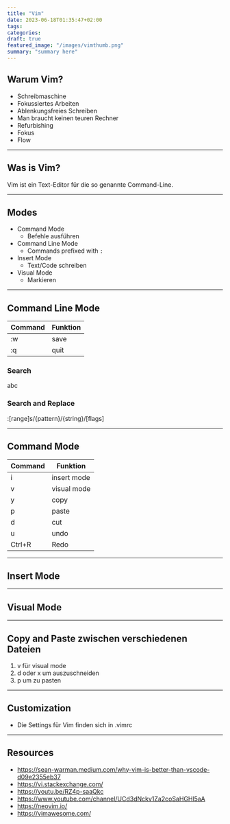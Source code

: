 ```yaml
---
title: "Vim"
date: 2023-06-18T01:35:47+02:00
tags:
categories:
draft: true
featured_image: "/images/vimthumb.png"
summary: "summary here"
---
```


## Warum Vim?

- Schreibmaschine
- Fokussiertes Arbeiten
- Ablenkungsfreies Schreiben
- Man braucht keinen teuren Rechner
- Refurbishing
- Fokus
- Flow

---

## Was is Vim?

Vim ist ein Text-Editor für die so genannte Command-Line. 

---

## Modes

- Command Mode
	- Befehle ausführen
- Command Line Mode
	- Commands prefixed with `:`
- Insert Mode
	- Text/Code schreiben
- Visual Mode
	- Markieren

---

## Command Line Mode

| Command | Funktion                      |
| ------- | ----------------------------- |
| :w      | save                          |
| :q      | quit                          |


### Search

abc

### Search and Replace

:[range]s/{pattern}/{string}/[flags]

---

## Command Mode

| Command | Funktion                      |
| ------- | ----------------------------- |
| i       | insert mode                   |
| v       | visual mode                   |
| y       | copy |
| p       | paste |
| d       | cut |
| u       | undo |
| Ctrl+R  | Redo |

---

## Insert Mode

---

## Visual Mode

---

## Copy and Paste zwischen verschiedenen Dateien

1. v für visual mode 
2. d oder x um auszuschneiden
3. p um zu pasten 

---

## Customization

- Die Settings für Vim finden sich in .vimrc




---

## Resources
- https://sean-warman.medium.com/why-vim-is-better-than-vscode-d09e2355eb37
- https://vi.stackexchange.com/
- https://youtu.be/RZ4p-saaQkc
- https://www.youtube.com/channel/UCd3dNckv1Za2coSaHGHl5aA
- https://neovim.io/
- https://vimawesome.com/

